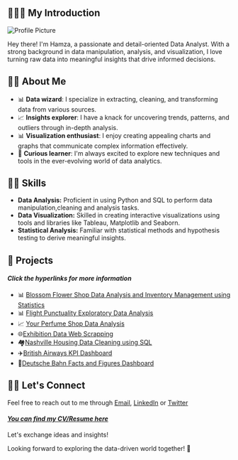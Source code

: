 ## 🙋🏻‍♂️ My Introduction 

![Profile Picture](https://media.licdn.com/dms/image/D4D16AQEMeZ6hRcufmw/profile-displaybackgroundimage-shrink_350_1400/0/1691317807963?e=1704326400&v=beta&t=Ih6gOa2pzaknLqy7jn37tn8Fz6VInrkVSiV5gWeGRPU)

Hey there! I'm Hamza, a passionate and detail-oriented Data Analyst. With a strong background in data manipulation, analysis, and visualization, I love turning raw data into meaningful insights that drive informed decisions.

## 👋🏻 About Me 

- 📊 **Data wizard**: I specialize in extracting, cleaning, and transforming data from various sources.
- 📈 **Insights explorer**: I have a knack for uncovering trends, patterns, and outliers through in-depth analysis.
- 📊 **Visualization enthusiast**: I enjoy creating appealing charts and graphs that communicate complex information effectively.
- 🧠 **Curious learner**: I'm always excited to explore new techniques and tools in the ever-evolving world of data analytics.

## 💪🏻 Skills 

- **Data Analysis:** Proficient in using Python and SQL to perform data manipulation,cleaning and analysis tasks.
- **Data Visualization:** Skilled in creating interactive visualizations using tools and libraries like Tableau, Matplotlib and Seaborn.
- **Statistical Analysis:** Familiar with statistical methods and hypothesis testing to derive meaningful insights.

## 📂 Projects
#### *Click the hyperlinks for more information*
- 📊 [Blossom Flower Shop Data Analysis and Inventory Management using Statistics](https://github.com/hamzaafzalv/Blossom_Flower_Shop)
- 📊 [Flight Punctuality Exploratory Data Analysis](https://github.com/hamzaafzalv/Flight_Punctuality_EDA)
- 📈 [Your Perfume Shop Data Analysis](https://github.com/hamzaafzalv/your_perfume_shop)
- 🌐[Exhibition Data Web Scrapping](https://github.com/hamzaafzalv/Exhibition_Web_Scrapping)
- 🏘️[Nashville Housing Data Cleaning using SQL](https://github.com/hamzaafzalv/SQL_Data_Cleaning_Nashville_Housing)
- ✈️[British Airways KPI Dashboard](https://github.com/hamzaafzalv/British_Airways_KPI_Dashboard)
- 🚅[Deutsche Bahn Facts and Figures Dashboard](https://github.com/hamzaafzalv/Deutsche_Bahn_Dashboard)

## 🤝🏻 Let's Connect
Feel free to reach out to me through [Email](hamza26afzal@gmail.com), [LinkedIn](https://www.linkedin.com/in/hamzaafzalv/) or [Twitter](https://twitter.com/hamzaav1) 
#### *[You can find my CV/Resume here](https://drive.google.com/file/d/19iCHiiEFhYFppNkKQNA_sSMmXVAgOqf6/view?usp=sharing)*
Let's exchange ideas and insights!

Looking forward to exploring the data-driven world together! 🚀
